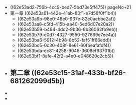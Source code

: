 - ((62e53ad2-756b-4cc9-bed7-5bd73e5ff475))  pageNo+21
- 第一章 ((62e53a61-442e-41ab-80f1-e7d58f0ff1b4))
	- ((62e53a9b-98e0-48e0-937e-82e0aebbe2af))
	- ((62e53aa8-c5fd-415b-aa40-5ed6d07e20a2))
	- ((62e53b59-b494-4dc2-9b36-6b36062fb9eb))
	- ((62e53b79-e0d7-4327-9550-927669e7ee4a))
	- ((62e53ba6-5912-4b98-8b52-faf51ff66edd))
	- ((62e53bc5-0c30-408f-8e61-60fbeafafdf4))
	- ((62e53bda-ec81-4258-9046-3608ef93701b))
	- ((62e53bf1-8afe-42f2-a4e0-e048620c2cb5))
- 第二章 ((62e53c15-31af-433b-bf26-681262099d5b))
	-
-
-